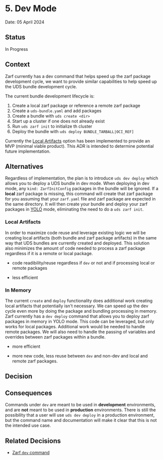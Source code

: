 # 5. Dev Mode

Date: 05 April 2024

## Status
In Progress

## Context

Zarf currently has a dev command that helps speed up the zarf package development cycle, we want to provide similar capabilities to help speed up the UDS bundle development cycle.

The current bundle development lifecycle is:

1. Create a local zarf package or reference a remote zarf package
2. Create a `uds-bundle.yaml` and add packages
3. Create a bundle with `uds create <dir>`
4. Start up a cluster if one does not already exist
5. Run `uds zarf init` to initialize th cluster
6. Deploy the bundle with `uds deploy BUNDLE_TARBALL|OCI_REF]`

Currently the [Local Artifacts](#bundle-create) option has been implemented to provide an MVP (minimal viable product). This ADR is intended to determine potential future implementation.

## Alternatives
Regardless of implementation, the plan is to introduce `uds dev deploy` which allows you to deploy a UDS bundle in dev mode. When deploying in dev mode, any `kind: ZarfInitConfig` packages in the bundle will be ignored. If a **local** zarf package is missing, this command will create that zarf package for you assuming that your `zarf.yaml` file and zarf package are expected in the same directory. It will then create your bundle and deploy your zarf packages in [YOLO](https://docs.zarf.dev/docs/faq#what-is-yolo-mode-and-why-would-i-use-it) mode, eliminating the need to do a `uds zarf init`.

### Local Artifacts
 In order to maximize code reuse and leverage existing logic we will be creating local artifacts (both bundle and zarf package artifacts) in the same way that UDS bundles are currently created and deployed. This solution also minimizes the amount of code needed to process a zarf package regardless if it is a remote or local package.

 + code readibility/reuse regardless if `dev` or not and if processing local or remote packages
 - less efficient

### In Memory
The current `create` and `deploy` functionality does additional work creating local artifacts that potentially isn't necessary. We can speed up the dev cycle even more by doing the package and bundling processing in memory. Zarf currently has a `dev deploy` command that allows you to deploy zarf packages in memory in YOLO mode. This code can be leveraged, but only works for local packages. Additional work would be needed to handle remote packages. We will also need to handle the passing of variables and overrides between zarf packages within a bundle.

+ more efficient
- more new code, less reuse between `dev` and non-dev and local and remote zarf packages.

## Decision


## Consequences
Commands under `dev` are meant to be used in **development** environments, and are **not** meant to be used in **production** environments. There is still the possibility that a user will use `uds dev deploy` in a production environment, but the command name and documentation will make it clear that this is not the intended use case.

## Related Decisions
 - [Zarf `dev` command](https://github.com/defenseunicorns/zarf/blob/main/adr/0022-dev-cmd.md)
